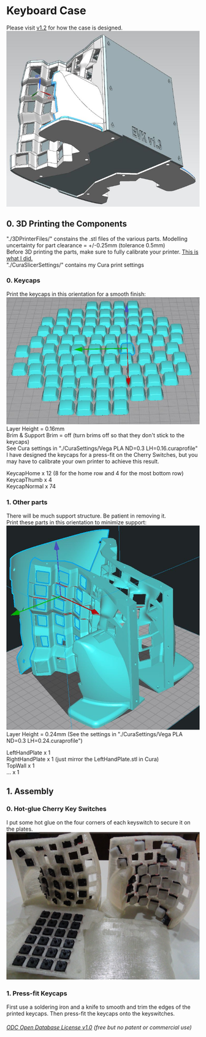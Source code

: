 # Keyboard Case
Please visit [v1.2](https://github.com/YangPiCui/ErgonomicVerticalKeyboard/tree/master/EVK_v1.2/Case#siemens-nx-modelling) for how the case is designed.  
![](Case1.JPG)

## 0. 3D Printing the Components
"./3DPrinterFiles/" constains the .stl files of the various parts. Modelling uncertainty for part clearance = +/-0.25mm (tolerance 0.5mm)  
Before 3D printing the parts, make sure to fully calibrate your printer. [This is what I did.](https://github.com/YangPiCui/3DPrinterCalibrationAndTuning/)  
"./CuraSlicerSettings/" contains my Cura print settings  
  
### 0. Keycaps
Print the keycaps in this orientation for a smooth finish:  
![](KeycapOrientation.JPG)  
Layer Height = 0.16mm  
Brim & Support Brim = off (turn brims off so that they don't stick to the keycaps)  
See Cura settings in "./CuraSettings/Vega PLA ND=0.3 LH=0.16.curaprofile"   
I have designed the keycaps for a press-fit on the Cherry Switches, but you may have to calibrate your own printer to achieve this result.  

KeycapHome x 12 (8 for the home row and 4 for the most bottom row)  
KeycapThumb x 4  
KeycapNormal x 74  
  

### 1. Other parts
There will be much support structure. Be patient in removing it.  
Print these parts in this orientation to minimize support:
![](HandPlateOrientation.JPG)  
Layer Height = 0.24mm (See the settings in "./CuraSettings/Vega PLA ND=0.3 LH=0.24.curaprofile")  
  
LeftHandPlate x 1  
RightHandPlate x 1 (just mirror the LeftHandPlate.stl in Cura)  
TopWall x 1  
... x 1  


## 1. Assembly
### 0. Hot-glue Cherry Key Switches
I put some hot glue on the four corners of each keyswitch to secure it on the plates. 
![](Hot-glueSwitches.JPG)  
### 1. Press-fit Keycaps
First use a soldering iron and a knife to smooth and trim the edges of the printed keycaps. Then press-fit the keycaps onto the keyswitches.


###### [ODC Open Database License v1.0](https://choosealicense.com/appendix/)  (free but no patent or commercial use)